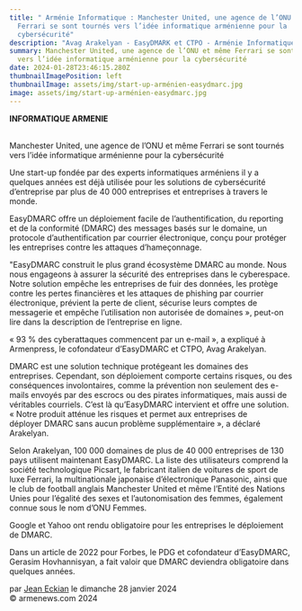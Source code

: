 ```yaml
---
title: " Arménie Informatique : Manchester United, une agence de l’ONU et même
  Ferrari se sont tournés vers l’idée informatique arménienne pour la
  cybersécurité"
description: "Avag Arakelyan - EasyDMARK et CTPO - Arménie Informatique  "
summary: Manchester United, une agence de l’ONU et même Ferrari se sont tournés
  vers l’idée informatique arménienne pour la cybersécurité
date: 2024-01-28T23:46:15.280Z
thumbnailImagePosition: left
thumbnailImage: assets/img/start-up-arménien-easydmarc.jpg
image: assets/img/start-up-arménien-easydmarc.jpg
---
```

**INFORMATIQUE ARMENIE**

\
Manchester United, une agence de l’ONU et même Ferrari se sont tournés vers l’idée informatique arménienne pour la cybersécurité

Une start-up fondée par des experts informatiques arméniens il y a quelques années est déjà utilisée pour les solutions de cybersécurité d’entreprise par plus de 40 000 entreprises et entreprises à travers le monde.

EasyDMARC offre un déploiement facile de l’authentification, du reporting et de la conformité (DMARC) des messages basés sur le domaine, un protocole d’authentification par courrier électronique, conçu pour protéger les entreprises contre les attaques d’hameçonnage.

"EasyDMARC construit le plus grand écosystème DMARC au monde. Nous nous engageons à assurer la sécurité des entreprises dans le cyberespace. Notre solution empêche les entreprises de fuir des données, les protège contre les pertes financières et les attaques de phishing par courrier électronique, prévient la perte de client, sécurise leurs comptes de messagerie et empêche l’utilisation non autorisée de domaines », peut-on lire dans la description de l’entreprise en ligne.

« 93 % des cyberattaques commencent par un e-mail », a expliqué à Armenpress, le cofondateur d’EasyDMARC et CTPO, Avag Arakelyan.

DMARC est une solution technique protégeant les domaines des entreprises. Cependant, son déploiement comporte certains risques, ou des conséquences involontaires, comme la prévention non seulement des e-mails envoyés par des escrocs ou des pirates informatiques, mais aussi de véritables courriels. C’est là qu’EasyDMARC intervient et offre une solution. « Notre produit atténue les risques et permet aux entreprises de déployer DMARC sans aucun problème supplémentaire », a déclaré Arakelyan.

Selon Arakelyan, 100 000 domaines de plus de 40 000 entreprises de 130 pays utilisent maintenant EasyDMARC. La liste des utilisateurs comprend la société technologique Picsart, le fabricant italien de voitures de sport de luxe Ferrari, la multinationale japonaise d’électronique Panasonic, ainsi que le club de football anglais Manchester United et même l’Entité des Nations Unies pour l’égalité des sexes et l’autonomisation des femmes, également connue sous le nom d’ONU Femmes.

Google et Yahoo ont rendu obligatoire pour les entreprises le déploiement de DMARC.

Dans un article de 2022 pour Forbes, le PDG et cofondateur d’EasyDMARC, Gerasim Hovhannisyan, a fait valoir que DMARC deviendra obligatoire dans quelques années.

par [Jean Eckian](https://www.armenews.com/spip.php?page=auteur&id_auteur=34) le dimanche 28 janvier 2024\
© armenews.com 2024

<!--EndFragment-->